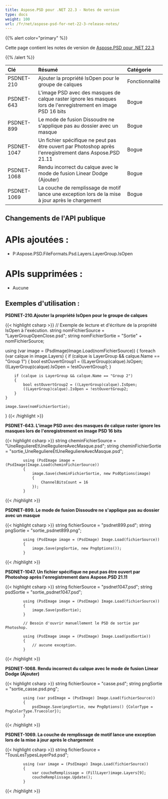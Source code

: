 ```yaml
---
title: Aspose.PSD pour .NET 22.3 - Notes de version
type: docs
weight: 100
url: /fr/net/aspose-psd-for-net-22-3-release-notes/
---
```


{{% alert color="primary" %}}

Cette page contient les notes de version de [Aspose.PSD pour .NET 22.3](https://www.nuget.org/packages/Aspose.PSD/)

{{% /alert %}}

| **Clé** | **Résumé** | **Catégorie** |
| :- | :- | :- |
|PSDNET-210|Ajouter la propriété IsOpen pour le groupe de calques|Fonctionnalité|
|PSDNET-643|L'image PSD avec des masques de calque raster ignore les masques lors de l'enregistrement en image PSD 16 bits|Bogue|
|PSDNET-899|Le mode de fusion Dissoudre ne s'applique pas au dossier avec un masque|Bogue|
|PSDNET-1047|Un fichier spécifique ne peut pas être ouvert par Photoshop après l'enregistrement dans Aspose.PSD 21.11|Bogue|
|PSDNET-1068|Rendu incorrect du calque avec le mode de fusion Linear Dodge (Ajouter)|Bogue|
|PSDNET-1069|La couche de remplissage de motif lance une exception lors de la mise à jour après le chargement|Bogue|


## **Changements de l'API publique**
# **APIs ajoutées :**
- P:Aspose.PSD.FileFormats.Psd.Layers.LayerGroup.IsOpen


# **APIs supprimées :**
- Aucune


## **Exemples d'utilisation :**

**PSDNET-210.Ajouter la propriété IsOpen pour le groupe de calques**

{{< highlight csharp >}}
// Exemple de lecture et d'écriture de la propriété IsOpen à l'exécution.
string nomFichierSource = "LayerGroupOpenClose.psd";
string nomFichierSortie = "Sortie" + nomFichierSource;

using (var image = (PsdImage)Image.Load(nomFichierSource))
{
    foreach (var calque in image.Layers)
    {
        if (calque is LayerGroup && calque.Name == "Group 1")
        {
            bool estOuvertGroup1 = ((LayerGroup)calque).IsOpen;
            ((LayerGroup)calque).IsOpen = !estOuvertGroup1;
        }

        if (calque is LayerGroup && calque.Name == "Group 2")
        {
            bool estOuvertGroup2 = ((LayerGroup)calque).IsOpen;           
            ((LayerGroup)calque).IsOpen = !estOuvertGroup2;
        }
    }

    image.Save(nomFichierSortie);
}
{{< /highlight >}}

**PSDNET-643. L'image PSD avec des masques de calque raster ignore les masques lors de l'enregistrement en image PSD 16 bits**

{{< highlight csharp >}}
            string cheminFichierSource = "UneReguliereEtUneReguliereAvecMasque.psd";
            string cheminFichierSortie = "sortie_UneReguliereEtUneReguliereAvecMasque.psd";

            using (PsdImage image = (PsdImage)Image.Load(cheminFichierSource))
            {
                image.Save(cheminFichierSortie, new PsdOptions(image)
                {
                    ChannelBitsCount = 16
                });
            }
{{< /highlight >}}

**PSDNET-899. Le mode de fusion Dissoudre ne s'applique pas au dossier avec un masque**

{{< highlight csharp >}}
            string fichierSource = "psdnet899.psd";
            string pngSortie = "sortie_psdnet899.png";

            using (PsdImage image = (PsdImage) Image.Load(fichierSource))
            {
                image.Save(pngSortie, new PngOptions());
            }
{{< /highlight >}}

**PSDNET-1047. Un fichier spécifique ne peut pas être ouvert par Photoshop après l'enregistrement dans Aspose.PSD 21.11**

{{< highlight csharp >}}
            string fichierSource = "psdnet1047.psd";
            string psdSortie = "sortie_psdnet1047.psd";

            using (PsdImage image = (PsdImage) Image.Load(fichierSource))
            {
                image.Save(psdSortie);
            }

            // Besoin d'ouvrir manuellement le PSD de sortie par Photoshop.

            using (PsdImage image = (PsdImage) Image.Load(psdSortie))
            {
                // aucune exception.
            }
{{< /highlight >}}

**PSDNET-1068. Rendu incorrect du calque avec le mode de fusion Linear Dodge (Ajouter)**

{{< highlight csharp >}}
            string fichierSource = "casse.psd";
            string pngSortie = "sortie_casse.psd.png";

            using (var psdImage = (PsdImage) Image.Load(fichierSource))
            {
                psdImage.Save(pngSortie, new PngOptions() {ColorType = PngColorType.Truecolor});
            }
{{< /highlight >}}

**PSDNET-1069. La couche de remplissage de motif lance une exception lors de la mise à jour après le chargement**

{{< highlight csharp >}}
            string fichierSource = "TousLesTypesLayerPsd.psd";

            using (var image = (PsdImage) Image.Load(fichierSource))
            {
                var coucheRemplissage = (FillLayer)image.Layers[9];
                coucheRemplissage.Update();
            }
{{< /highlight >}}

